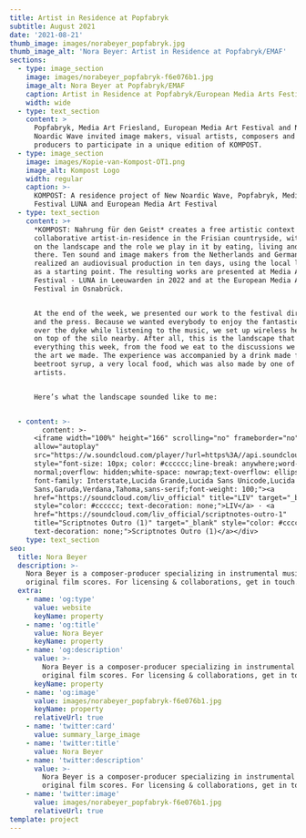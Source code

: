 ```yaml
---
title: Artist in Residence at Popfabryk
subtitle: August 2021
date: '2021-08-21'
thumb_image: images/norabeyer_popfabryk.jpg
thumb_image_alt: 'Nora Beyer: Artist in Residence at Popfabryk/EMAF'
sections:
  - type: image_section
    image: images/norabeyer_popfabryk-f6e076b1.jpg
    image_alt: Nora Beyer at Popfabryk/EMAF
    caption: Artist in Residence at Popfabryk/European Media Arts Festival
    width: wide
  - type: text_section
    content: >
      Popfabryk, Media Art Friesland, European Media Art Festival and New
      Noardic Wave invited image makers, visual artists, composers and music
      producers to participate in a unique edition of KOMPOST. 
  - type: image_section
    image: images/Kopie-van-Kompost-OT1.png
    image_alt: Kompost Logo
    width: regular
    caption: >-
      KOMPOST: A residence project of New Noardic Wave, Popfabryk, Media Art
      Festival LUNA and European Media Art Festival
  - type: text_section
    content: >+
      *KOMPOST: Nahrung für den Geist* creates a free artistic context for a
      collaborative artist-in-residence in the Frisian countryside, with a focus
      on the landscape and the role we play in it by eating, living and working
      there. Ten sound and image makers from the Netherlands and Germany jointly
      realized an audiovisual production in ten days, using the local landscape
      as a starting point. The resulting works are presented at Media Art
      Festival - LUNA in Leeuwarden in 2022 and at the European Media Art
      Festival in Osnabrück.


      At the end of the week, we presented our work to the festival directors
      and the press. Because we wanted everybody to enjoy the fantastic view
      over the dyke while listening to the music, we set up wireless headphones
      on top of the silo nearby. After all, this is the landscape that inspired
      everything this week, from the food we eat to the discussions we had to
      the art we made. The experience was accompanied by a drink made from
      beetroot syrup, a very local food, which was also made by one of the
      artists.


      Here’s what the landscape sounded like to me:


  - content: >-
        content: >-
      <iframe width="100%" height="166" scrolling="no" frameborder="no"
      allow="autoplay"
      src="https://w.soundcloud.com/player/?url=https%3A//api.soundcloud.com/tracks/971889427&color=%23ff5500&auto_play=false&hide_related=false&show_comments=true&show_user=true&show_reposts=false&show_teaser=true"></iframe><div
      style="font-size: 10px; color: #cccccc;line-break: anywhere;word-break:
      normal;overflow: hidden;white-space: nowrap;text-overflow: ellipsis;
      font-family: Interstate,Lucida Grande,Lucida Sans Unicode,Lucida
      Sans,Garuda,Verdana,Tahoma,sans-serif;font-weight: 100;"><a
      href="https://soundcloud.com/liv_official" title="LIV" target="_blank"
      style="color: #cccccc; text-decoration: none;">LIV</a> · <a
      href="https://soundcloud.com/liv_official/scriptnotes-outro-1"
      title="Scriptnotes Outro (1)" target="_blank" style="color: #cccccc;
      text-decoration: none;">Scriptnotes Outro (1)</a></div>
    type: text_section
seo:
  title: Nora Beyer
  description: >-
    Nora Beyer is a composer-producer specializing in instrumental music and
    original film scores. For licensing & collaborations, get in touch.
  extra:
    - name: 'og:type'
      value: website
      keyName: property
    - name: 'og:title'
      value: Nora Beyer
      keyName: property
    - name: 'og:description'
      value: >-
        Nora Beyer is a composer-producer specializing in instrumental music and
        original film scores. For licensing & collaborations, get in touch.
      keyName: property
    - name: 'og:image'
      value: images/norabeyer_popfabryk-f6e076b1.jpg
      keyName: property
      relativeUrl: true
    - name: 'twitter:card'
      value: summary_large_image
    - name: 'twitter:title'
      value: Nora Beyer
    - name: 'twitter:description'
      value: >-
        Nora Beyer is a composer-producer specializing in instrumental music and
        original film scores. For licensing & collaborations, get in touch.
    - name: 'twitter:image'
      value: images/norabeyer_popfabryk-f6e076b1.jpg
      relativeUrl: true
template: project
---
```

